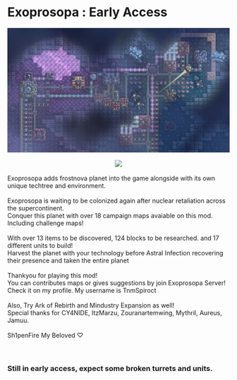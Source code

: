 # Exoprosopa : Early Access

<p align="center"><img src="banner.png" alt="banner" width="800"></p>

<p align="center">
  <a href="https://discord.gg/E3N63nvCSc"><img src="https://img.shields.io/badge/Discord_Community-Join-2ea44f?logo=discord&color=5865F2&style=for-the-badge"></a>
</p>

  Exoprosopa adds frostnova planet into the game alongside with its own unique techtree and environment.<br><br>
  Exoprosopa is waiting to be colonized again after nuclear retaliation across the supercontinent.<br>
  Conquer this planet with over 18 campaign maps avaiable on this mod.<br>
  Including challenge maps!<br><br>
  With over 13 items to be discovered, 124 blocks to be researched. and 17 different units to build!<br>
  Harvest the planet with your technology before Astral Infection recovering their presence and taken the entire planet<br><br>
  Thankyou for playing this mod!<br>
  You can contributes maps or gives suggestions by join Exoprosopa Server!<br>
  Check it on my profile. My username is TnmSpiroct<br><br>
  Also, Try Ark of Rebirth and Mindustry Expansion as well!<br>
  Special thanks for CY4NIDE, ItzMarzu, Zouranartemwing, Mythril, Aureus, Jamuu.<br><br>
  Sh1penFire My Beloved ♡<br><br><br>
### Still in early access, expect some broken turrets and units.
